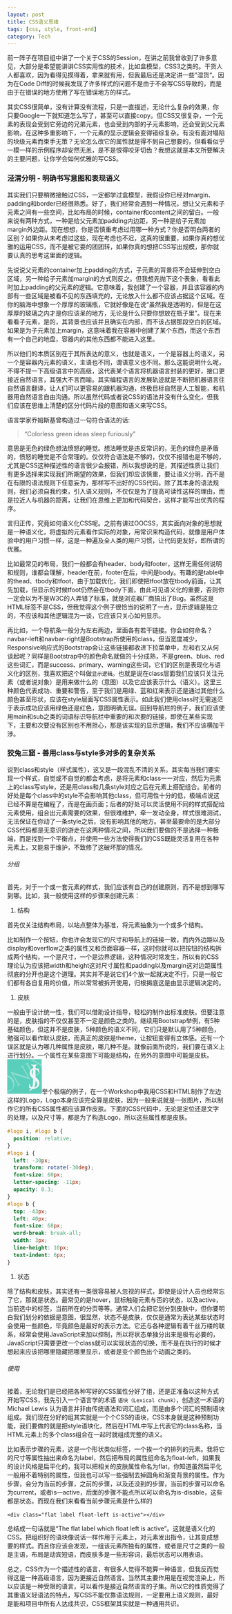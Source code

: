 ```yaml
---
layout: post
title: CSS语义思维
tags: [css, style, front-end]
category: Tech
---
```


前一阵子在项目组中讲了一个关于CSS的Session，在讲之前我曾收到了许多意见，大部分是希望能讲讲CSS实用性的技术，比如盒模型，CSS3之类的。干货人人都喜欢，因为看得见摸得着，拿来就有用，但我最后还是决定讲一些”湿货“。因为在Code Diff的时候我发现了许多样式的问题不是由于不会写CSS导致的，而是由于在错误的地方使用了写在错误地方的样式。

其实CSS很简单，没有计算没有流程，只是一直描述，无论什么复杂的效果，你只要Google一下就知道怎么写了，甚至可以直接copy。但CSS又很复杂，一个元素的表现会受到它旁边的兄弟元素，也会受到内部的子元素影响，还会受到父元素影响，在这种多重影响下，一个元素的显示逻辑会变得错综复杂。有没有面对塌陷的块级元素而束手无策？无论怎么改它的属性就是得不到自己想要的，但看看似乎一模一样的示例程序却安然无恙，是不是恨得咬牙切齿？我想这就是本文所要解决的主要问题，让你学会如何优雅的写CSS。

<!-- more -->

### 泾渭分明 - 明确书写意图和表现语义

其实我们只要稍微接触过CSS，一定都学过盒模型，我假设你已经对margin、padding和border已经很熟悉。好了，我们经常会遇到一种情况，想让父元素和子元素之间有一些空间，比如布局的时候，container和content之间的留白。一般来说有两种方式，一种是给父元素加padding内边距，另一种是给子元素加margin外边距。现在想想，你是否慎重考虑过用哪一种方式？你是否明白两者的区别？如果你从未考虑过这些，现在考虑也不迟，这真的很重要，如果你真的想优雅的运用CSS，而不是被它耍的团团转，如果你真的想把CSS写出规模，那你就要认真的思考这里面的逻辑。

先说说父元素的container加上padding的方式，子元素的背景将不会延伸到空白区域，另一种给子元素加margin的方式则反之。但我想先抛下这个表象，看看此时加上padding的父元素的逻辑。它意味着，我创建了一个容器，并且该容器的内部有一些区域是被看不见的东西填充的，无论放入什么都不应该占据这个区域。在你的脑海中想象一个厚厚的玻璃瓶，它就好像是在说“虽然我是透明的，但是在这厚厚的玻璃之内才是你应该呆的地方，无论是什么只要你想放在瓶子里”。现在来看看子元素，是的，其背景也应该并且确实在内部，而不该占据那段空白的区域。如果是为子元素加上margin，这意味着我在容器中创建了某个东西，而这个东西有一个自己的地盘，容器内的其他东西都不能进入这里。

所以他们的本质区别在于其所表达的意义，也就是语义，一个是容器上的语义，另一个是容器内元素的语义，主语也不同，谓语意义也不同。那么这能说明什么呢，不得不提一下高级语言中的高级，这代表某个语言将机器语言封装的更好，接口更接近自然语言，其强大不言而喻。其实编程语言的发展轨迹就是不断把机器语言往自然语言翻译，让人们可以更容易的跟机器沟通，终极目标自然是人工智能，和机器用自然语言自由沟通。所以虽然代码或者说CSS的语法并没有什么变化，但我们应该在思维上清楚的区分代码片段的意图和语义来写CSS。

语言学家乔姆斯基曾构造过一句符合语法的话:

>“Colorless green ideas sleep furiously”

意思是无色的绿色想法愤怒的睡觉。想法睡觉是违反常识的，无色的绿色是矛盾的，愤怒的睡觉是不合常理的。仅仅符合语法是不够的，仅仅不报错也是不够的，尤其是CSS这种描述性的语言很少会报错，所以我想说的是，其描述性质让我们有更多选择来实现我们所期望的效果，但我们却应该慎重，要让语义分明，而不是在有限的语法规则下任意妄为，那样写不出好的CSS代码。除了其本身的语法规则，我们必须自我约束，引入语义规则，不仅仅是为了提高可读性这样的理由，而是拉近人与机器的距离，让我们在思维上更加和代码契合，这样才能写出优秀的程序。

言归正传，究竟如何语义化CSS呢。之前有讲过OOCSS，其实面向对象的思想就是一种语义化，将虚拟的元素看作实际的对象，用常识来构造代码，就像是用户体验中的用户习惯一样，这是一种遍及全人类的用户习惯，让代码更友好，即所谓的优雅。

比如最常见的布局，我们一般都会有header、body和footer，这样无需任何说明和规则，谁都会理解，header在前，footer在后，中间是body。有趣的是table中的thead、tbody和tfoot，由于加载优化，我们即使把tfoot放在tbody前面，让其先加载，但显示的时候tfoot仍然会在tbody下面，由此可见语义化的重要，否则你一定会以为不是W3C的人弄错了标准，就是浏览器厂商搞出了Bug。虽然这是HTML标签不是CSS，但我觉得这个例子很恰当的说明了一点，显示逻辑是独立的，不应该和其他逻辑混为一谈，它应该只关心如何显示。

再比如，一个导航条一般分为左右两边，里面各有若干链接。你会如何命名？navbar-left和navbar-right是Bootstrap所使用的class，但当宽度减少，Responsive响应式的Bootstrap会让这些链接都收进下拉菜单中，左和右又从何谈起呢？同样是Bootstrap中的颜色命名就做的十分成熟，不是green、blue、red这些词汇，而是success、primary、warning这些词，它们的区别是表现化与语义化的区别，我喜欢把这个叫做`显示逻辑`。也就是说在class层面我们应该只关注元素（或者说对象）是用来做什么的（意图）以及它应该表示什么（语义）。这里三种颜色代表成功、重要和警告，至于我们是用绿、蓝和红来表示还是通过其他什么颜色甚至形状，应该在style层面写CSS属性表示。如此我们使用class时无需迷茫于表示成功应该用绿色还是红色，意图明确无误。回到导航栏的例子，我们应该使用main和sub之类的词语标识导航栏中重要的和次要的链接，即使在某些实现下，主要和次要没有区别也不用担心，那是该实现的显示逻辑，我们不应该横加干涉。

### 狡兔三窟 - 善用class与style多对多的复杂关系

说到class和style（样式属性），这又是一段混乱不清的关系。其实每当我们要实现一个样式，自觉或不自觉的都会考虑，是将元素和class一一对应，然后为元素上的class写style，还是用class和几条style对应之后在元素上搭配组合。前者的好处是每个class中的style不会影响其他class，但可用性十分的低，极端点说这已经不算是在编程了，而是在画页面；后者的好处可以灵活使用不同的样式搭配给元素使用，组合出元素需要的效果，但很难维护，牵一发动全身，样式很难测试，无法保证在你动了一条style之后，没有影响其他的地方。甚至最要命的是大部分CSS代码都是无意识的游走在这两种情况之间，所以我们要做的不是选择一种极端，而是找到一个平衡点，并使用一些方法使得我们的CSS既能灵活复用在各种元素上，又能易于维护，不致修了这破坏那的情况。

###### 分组

首先，对于一个或一套元素的样式，我们应该有自己的创建原则，而不是想到哪写到哪。比如，我一般使用这样的步骤来创建元素：

1. 结构
    
首先仅关注结构布局，以站点整体为基准，将元素抽象为一个或多个结构。

比如制作一个按钮，你也许会发现它的尺寸和导航上的链接一致，而内外边距以及display和overflow之类的属性又和页面容器一样，这时你就可以把按钮的结构拆成两个结构，一个是尺寸，一个是边界逻辑，这种情况时常发生，所以有的CSS理论认为应该把width和height这对尺寸属性和padding以及margin这对边距属性彻底的分开也是这个道理。其实并不是说它们4个放一起就决定不行，只是一般它们都有各自复用的价值，所以常常被拆开使用，归根揭底这是由显示逻辑决定的。

1. 皮肤

一般由于设计统一性，我们可以借助设计指导，轻松的制作出标准皮肤。但要注意的是，皮肤指的不仅仅甚至不一定是颜色之类的。继续用Bootstrap举例，有5种基础颜色，但这并不是皮肤，5种颜色的语义不同，它们只是默认用了5种颜色，勉强可以看作默认皮肤，而真正的皮肤是theme，让按钮变得有立体感。还有一个误区就是认为哪几种属性是皮肤，哪几种不是。就像前面所说的，我们要在语义上进行划分。一个属性在某些意图下可能是结构，在另外的意图中可能是皮肤。![Logo](https://raw.githubusercontent.com/UIWorkshop/onlyjs/master/source/Logo.jpg)举个极端的例子，在一个Workshop中我用CSS和HTML制作了左边这样的Logo，Logo本身应该完全算是皮肤，因为一般来说就是一张图片，所以制作它的所有CSS属性都应该算作皮肤。下面的CSS代码中，无论是定位还是文字的处理，以及尺寸等，都是为了构造Logo，所以这些属性都是皮肤。

```css
#logo i, #logo b {
  position: relative;
}
#logo i {
  left: -30px;
  transform: rotate(-30deg);
  font-size: 60px;
  letter-spacing: -11px;
  opacity: 0.3;
}
#logo b {
  top: -43px;
  left: 40px;
  font-size: 68px;
  word-break: break-all;
  width: 3px;
  line-height: 10px;
  text-indent: 6px;
}
```

1. 状态

除了结构和皮肤，其实还有一类很容易被人忽视的样式，即使是设计人员也经常忘了它，那就是状态。最常见的是hover，鼠标触碰元素与否的状态，以及active，当前选中的标签，当前所在的分页等等。通常人们会把它划分到皮肤中，但你要明白我们划分的依据是意图，很显然，状态不是皮肤，仅仅是通常为表达某些状态时会使用一些颜色，毕竟颜色是最好的表示方法。它还与各种逻辑有着千丝万缕的联系，经常会使用JavaScript来加以控制，所以将状态单独分出来是极有必要的，JavaScript只需要更改一个class就可以实现状态的切换，而不是在执行的时候才想起来应该把哪里隐藏把哪里显示，或者是变个颜色出个动画之类的。

###### 使用

接着，无论我们是已经把各种写好的CSS属性分好了组，还是正准备以这种方式开始写CSS，我先引入一个语言学的术语 `语块（Lexical chunk）`，创造这一术语的 Michael Lewis 认为语言并非由传统语法和词汇组成，而是由多个词汇的预制语块组成。我们现在分好的组其实就是一个个CSS的语块，CSS本身就是这种预制功能，我们要做的就是把style语块化，然后在HTML中写上代表它的class名称，当HTML元素上的多个class组合在一起时就组成完整的语义。

比如表示步骤的元素，这是一个形状类似标签，一个挨一个的排列的元素。我将它的尺寸等属性抽出来命名为label，然后把布局的属性组命名为float-left，如果我的设计风格是扁平化的，我可以把相关的皮肤属性命名为flat，你知道虽然扁平化一般用不着特别的属性，但我也可以写一些强制去掉圆角和渐变背景的属性。作为步骤，会分为当前的步骤，之前的步骤，以及还没到的步骤，当前的步骤可以命名为current，或者is—active，后面的步骤不能点所以可以命名为is-disable，这些都是状态。而现在我们来看看当前步骤元素是什么样的

```
<div class="flat label float-left is-active"></div>
```

总结成一句话就是“The flat label which float left is active”。这就是语义化的CSS。把组织好的语块像说话一样作用于元素上，对元素发出指令，让其变成想要的样式。而且你应该会发现，一组该元素所独有的属性，或者是尺寸之类的一般是主语，布局是动宾短语，而皮肤多是一些形容词，最后状态可以用表语。

总之，CSS作为一个描述性的语言，有很多人觉得不能算一种语言，但我反而觉得这是一种高级语言，因为更接近自然语言。当然其主要作用是在视觉渲染上，所以应该是一种受限的语言，可以看作是接近自然语言的子集。所以它的性质觉得了其重语义轻语法的特点，写CSS不能仅靠语法规则，一定要用上语义规则，最好是能和项目中所有人达成共识，CSS框架其实就是一种通用共识。
